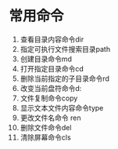 # 常用命令
1. 查看目录内容命令dir  
2. 指定可执行文件搜索目录path  
3. 创建目录命令md  
4. 打开指定目录命令cd  
5. 删除当前指定的子目录命令rd  
6. 改变当前盘符命令d:  
7. 文件复制命令copy  
8. 显示文本文件内容命令type  
9. 更改文件名命令 ren  
10. 删除文件命令del  
11. 清除屏幕命令cls  
